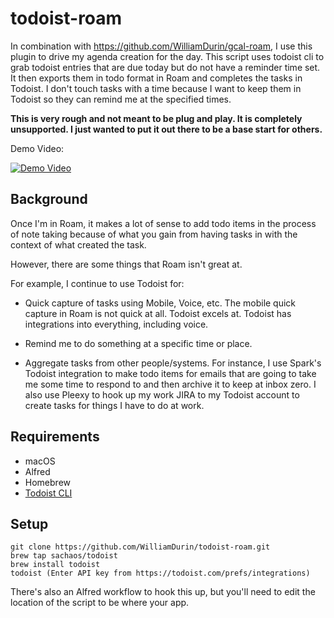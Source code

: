 # todoist-roam

In combination with https://github.com/WilliamDurin/gcal-roam, I use this plugin to drive my agenda creation for the day. This script uses todoist cli to grab todoist entries that are due today but do not have a reminder time set. It then exports them in todo format in Roam and completes the tasks in Todoist. I don't touch tasks with a time because I want to keep them in Todoist so they can remind me at the specified times.

**This is very rough and not meant to be plug and play. It is completely unsupported. I just wanted to put it out there to be a base start for others.**

Demo Video:

[![Demo Video](https://img.youtube.com/vi/AEK0-ZU8m_8/0.jpg)](https://youtu.be/AEK0-ZU8m_8)

## Background

Once I'm in Roam, it makes a lot of sense to add todo items in the process of note taking because of what you gain from having tasks in with the context of what created the task.

However, there are some things that Roam isn't great at.

For example, I continue to use Todoist for:

* Quick capture of tasks using Mobile, Voice, etc. The mobile quick capture in Roam is not quick at all. Todoist excels at. Todoist has integrations into everything, including voice.

* Remind me to do something at a specific time or place.

* Aggregate tasks from other people/systems. For instance, I use Spark's Todoist integration to make todo items for emails that are going to take me some time to respond to and then archive it to keep at inbox zero. I also use Pleexy to hook up my work JIRA to my Todoist account to create tasks for things I have to do at work.

## Requirements

* macOS
* Alfred
* Homebrew
* [Todoist CLI](https://github.com/sachaos/todoist)

## Setup

```
git clone https://github.com/WilliamDurin/todoist-roam.git
brew tap sachaos/todoist
brew install todoist
todoist (Enter API key from https://todoist.com/prefs/integrations)
```

There's also an Alfred workflow to hook this up, but you'll need to edit the location of the script to be where your app.
